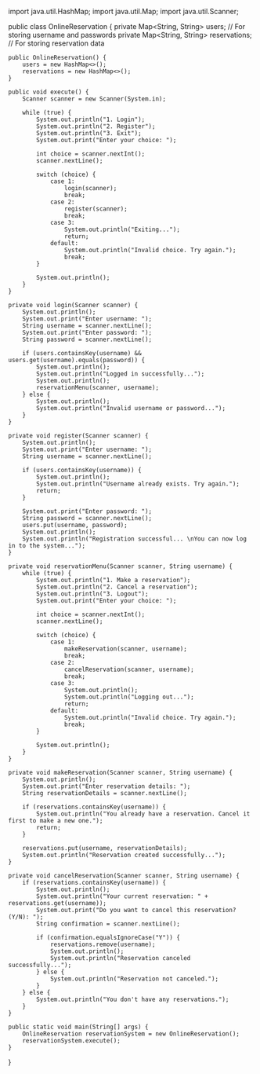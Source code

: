 import java.util.HashMap;
import java.util.Map;
import java.util.Scanner;

public class OnlineReservation {
    private Map<String, String> users; // For storing username and passwords
    private Map<String, String> reservations; // For storing reservation data
    
    public OnlineReservation() {
        users = new HashMap<>();
        reservations = new HashMap<>();
    }
    
    public void execute() {
        Scanner scanner = new Scanner(System.in);
        
        while (true) {
            System.out.println("1. Login");
            System.out.println("2. Register");
            System.out.println("3. Exit");
            System.out.print("Enter your choice: ");
            
            int choice = scanner.nextInt();
            scanner.nextLine(); 
            
            switch (choice) {
                case 1:
                    login(scanner);
                    break;
                case 2:
                    register(scanner);
                    break;
                case 3:
                    System.out.println("Exiting...");
                    return;
                default:
                    System.out.println("Invalid choice. Try again.");
                    break;
            }
            
            System.out.println();
        }
    }
    
    private void login(Scanner scanner) {
    	System.out.println();
        System.out.print("Enter username: ");
        String username = scanner.nextLine();
        System.out.print("Enter password: ");
        String password = scanner.nextLine();
        
        if (users.containsKey(username) && users.get(username).equals(password)) {
        	System.out.println();
            System.out.println("Logged in successfully...");
            System.out.println();
            reservationMenu(scanner, username);
        } else {
        	System.out.println();
            System.out.println("Invalid username or password...");
        }
    }
    
    private void register(Scanner scanner) {
    	System.out.println();
        System.out.print("Enter username: ");
        String username = scanner.nextLine();
        
        if (users.containsKey(username)) {
        	System.out.println();
            System.out.println("Username already exists. Try again.");
            return;
        }
        
        System.out.print("Enter password: ");
        String password = scanner.nextLine();
        users.put(username, password);
        System.out.println();
        System.out.println("Registration successful... \nYou can now log in to the system...");
    }
    
    private void reservationMenu(Scanner scanner, String username) {
        while (true) {
            System.out.println("1. Make a reservation");
            System.out.println("2. Cancel a reservation");
            System.out.println("3. Logout");
            System.out.print("Enter your choice: ");
            
            int choice = scanner.nextInt();
            scanner.nextLine();
            
            switch (choice) {
                case 1:
                    makeReservation(scanner, username);
                    break;
                case 2:
                    cancelReservation(scanner, username);
                    break;
                case 3:
                	System.out.println();
                    System.out.println("Logging out...");
                    return;
                default:
                    System.out.println("Invalid choice. Try again.");
                    break;
            }
            
            System.out.println();
        }
    }
    
    private void makeReservation(Scanner scanner, String username) {
    	System.out.println();
        System.out.print("Enter reservation details: ");
        String reservationDetails = scanner.nextLine();
        
        if (reservations.containsKey(username)) {
            System.out.println("You already have a reservation. Cancel it first to make a new one.");
            return;
        }
        
        reservations.put(username, reservationDetails);
        System.out.println("Reservation created successfully...");
    }
    
    private void cancelReservation(Scanner scanner, String username) {
        if (reservations.containsKey(username)) {
        	System.out.println();
            System.out.println("Your current reservation: " + reservations.get(username));
            System.out.print("Do you want to cancel this reservation? (Y/N): ");
            String confirmation = scanner.nextLine();
            
            if (confirmation.equalsIgnoreCase("Y")) {
                reservations.remove(username);
                System.out.println();
                System.out.println("Reservation canceled successfully...");
            } else {
                System.out.println("Reservation not canceled.");
            }
        } else {
            System.out.println("You don't have any reservations.");
        }
    }
    
    public static void main(String[] args) {
    	OnlineReservation reservationSystem = new OnlineReservation();
    	reservationSystem.execute();
    }
}
